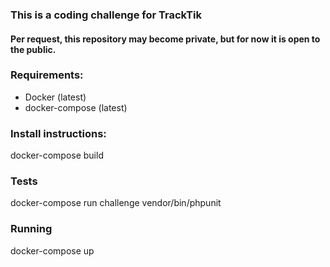 ### This is a coding challenge for TrackTik

#### Per request, this repository may become private, but for now it is open to the public.

### Requirements:

* Docker (latest)
* docker-compose (latest)

### Install instructions:

docker-compose build

### Tests

docker-compose run challenge vendor/bin/phpunit

### Running

docker-compose up
